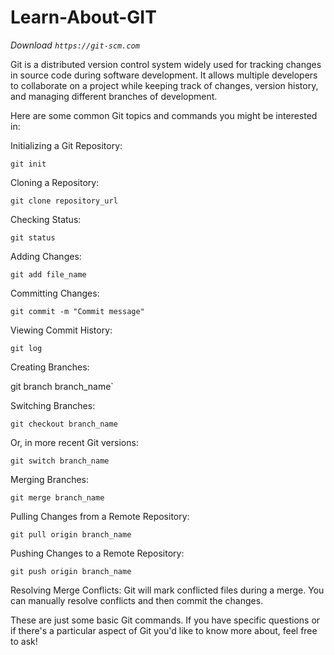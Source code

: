 # Learn-About-GIT
*Download `https://git-scm.com`*

Git is a distributed version control system widely used for tracking changes in source code during software development. It allows multiple developers to collaborate on a project while keeping track of changes, version history, and managing different branches of development.

Here are some common Git topics and commands you might be interested in:

Initializing a Git Repository:

`git init`

Cloning a Repository:

`git clone repository_url`

Checking Status:

`git status`

Adding Changes:

`git add file_name`

Committing Changes:

`git commit -m "Commit message"`

Viewing Commit History:

`git log`

Creating Branches:

git branch branch_name`

Switching Branches:

`git checkout branch_name`

Or, in more recent Git versions:

`git switch branch_name`

Merging Branches:

`git merge branch_name`

Pulling Changes from a Remote Repository:

`git pull origin branch_name`

Pushing Changes to a Remote Repository:

`git push origin branch_name`

Resolving Merge Conflicts:
Git will mark conflicted files during a merge. You can manually resolve conflicts and then commit the changes.

These are just some basic Git commands. If you have specific questions or if there's a particular aspect of Git you'd like to know more about, feel free to ask!
